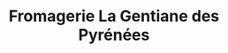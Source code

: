 ---
title: "Fromagerie La Gentiane des Pyrénées"
url: /dorres/fromagerie-la-gentiane-des-pyrenees/
shop: fromage
---